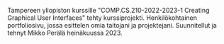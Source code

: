 Tampereen yliopiston kurssille "COMP.CS.210-2022-2023-1 Creating Graphical User Interfaces" tehty kurssiprojekti. Henkilökohtainen portfoliosivu, jossa esittelen omia taitojani ja projektejani. Suunnitellut ja tehnyt Mikko Perälä heinäkuussa 2023.
